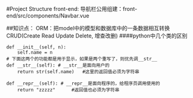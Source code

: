 #Project Structure
front-end:
    导航栏公用组建：front-end/src/components/Navbar.vue



##知识点：
ORM：把model中的模型和数据库中的一条数据相互转换
CRUD(Create Read Update Delete, 增查改删)
####python中几个类的区别

    def __init__(self, n):
        self.name = n
    # 下面这两个的功能都是用于显示，如果是两个重写了，则优先调__str__
    def __str__(self): # __str__是面向用户的
        return str(self.name)   #这里的返回值必须为字符串

    def __repr__(self): # __repr__是面向程序的，给程序员调用使用的
        return "zzzzz"		#返回值也必须为字符串
